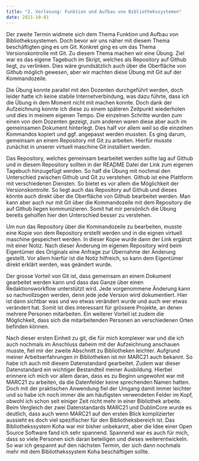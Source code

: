 ```yaml
---
title: "2. Vorlesung: Funktion und Aufbau von Bibliothekssystemen"
date: 2021-10-01
---
```


Der zweite Termin widmete sich dem Thema Funktion und Aufbau von Bibliothekssystemen. Doch bevor wir uns näher mit diesem Thema beschäftigten ging es um Git. Konkret ging es um das Thema Versionskontrolle mit Git. Zu diesem Thema machen wir eine Übung. Ziel war es das eigene Tagebuch im Skript, welches als Repository auf Github liegt, zu verlinken. Dies wäre grundsätzlich auch über die Oberfläche von Github möglich gewesen, aber wir machten diese Übung mit Git auf der Kommandozeile. 

Die Übung konnte parallel mit den Dozenten durchgeführt werden, doch leider hatte ich keine stabile Internetverbindung, was dazu führte, dass ich die Übung in dem Moment nicht mit machen konnte. Doch dank der Aufzeichnung konnte ich diese zu einem späteren Zeitpunkt wiederholen und dies in meinem eigenen Tempo. Die einzelnen Schritte wurden zum einen von dem Dozenten gezeigt, zum anderen waren diese aber auch im gemeinsamen Dokument hinterlegt. Dies half vor allem weil so die einzelnen Kommandos kopiert und ggf. angepasst werden mussten. Es ging darum, gemeinsam an einem Repository mit Git zu arbeiten. Hierfür musste zunächst in unserer virtuell maschine Git installiert werden. 

Das Repository, welches gemeinsam bearbeitet werden sollte lag auf Github und in diesem Repository sollten in der README Datei der Link zum eigenen Tagebuch hinzugefügt werden. So half die Übung mit nochmal den Unterschied zwischen Github und Git zu verstehen. Github ist eine Plattform mit verschiedenen Diensten. So bietet es vor allem die Möglichkeit der Versionskontrolle. So liegt auch das Repository auf Github und dieses könnte auch direkt über die Oberfläche von Github bearbeitet werden. Man kann aber auch nur mit Git über die Kommandozeile mit dem Repository die auf Github liegen kommunizieren. Somit hat mir persönlich die Übung bereits geholfen hier den Unterschied besser zu verstehen.

Um nun das Repository über die Kommandozeile zu bearbeiten, musste eine Kopie von dem Repository erstellt werden und in die eignen virtuell maschine gespeichert werden. In dieser Kopie wurde dann der Link ergänzt mit einer Notiz. Nach dieser Änderung im eigenen Repository wird beim Eigentümer des Originals eine Anfrage zur Übernahme der Änderung gestellt. Vor allem hierfür ist die Notiz hilfreich, so kann dem Eigentümer direkt erklärt werden, was geändert wurde.

Der grosse Vorteil von Git ist, dass gemeinsam an einem Dokument gearbeitet werden kann und dass das Ganze über einen Redaktionsworkflow unterstützt wird. Jede vorgenommene Änderung kann so nachvollzogen werden, denn jede jede Version wird dokumentiert. Hier ist dann sichtbar was und wo etwas verändert wurde und auch wer etwas verändert hat. 
Somit ist dies interessant für grössere Projekte, an denen mehrere Personen mitarbeiten. Ein weiterer Vorteil ist zudem die Möglichkeit, dass sich die mitarbeitenden Personen an verschiedenen Orten befinden können. 

Nach dieser ersten Einheit zu git, die für mich komplexer war und die ich auch nochmals im Anschluss daheim mit der Aufzeichnung anschauen musste, fiel mir der zweite Abschnitt zu Bibliotheken leichter. Aufgrund meiner Arbeitserfahrungen in Bibliotheken ist mir MARC21 auch bekannt. So habe ich auch mit diesem Datenstandard gearbeitet. Zudem war dieser Datenstandard ein wichtiger Bestandteil meiner Ausbildung. Hierbei erinnere ich mich vor allem daran, dass es zu Beginn ungewohnt war mit MARC21 zu arbeiten, da die Datenfelder keine sprechenden Namen hatten. Doch mit der praktischen Anwendung fiel der Umgang damit immer leichter und so habe ich noch immer die am häufigsten verwendeten Felder im Kopf, obwohl ich schon seit einiger Zeit nicht mehr in einer Bibliothek arbeite. Beim Vergleich der zwei Datenstandards MARC21 und DublinCore wurde es deutlich, dass auch wenn MARC21 auf den ersten Blick komplizierter aussieht es doch viel spezifischer für den Bibliotheksbereich ist. 
Das Bibliothekssystem Koha war mir bisher unbekannt, aber die Idee einer Open Source Software fand ich sehr spannend. Spannend war es auch für mich, dass so viele Personen sich daran beteiligen und dieses weiterentwickeln. So war ich gespannt auf den nächsten Termin, der sich dann nochmals mehr mit dem Bibliothekssystem Koha beschäftigen sollte.
